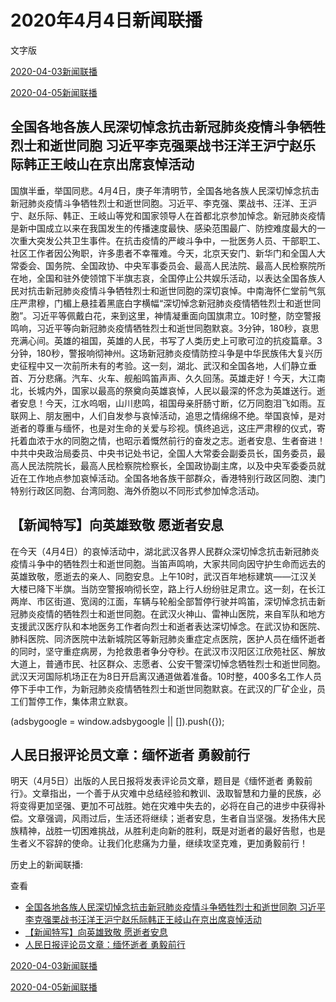 







# 2020年4月4日新闻联播
 文字版








[2020-04-03新闻联播](/xinwenlianbo/20200403)


[2020-04-05新闻联播](/xinwenlianbo/20200405)





## 全国各地各族人民深切悼念抗击新冠肺炎疫情斗争牺牲烈士和逝世同胞 习近平李克强栗战书汪洋王沪宁赵乐际韩正王岐山在京出席哀悼活动


国旗半垂，举国同悲。4月4日，庚子年清明节，全国各地各族人民深切悼念抗击新冠肺炎疫情斗争牺牲烈士和逝世同胞。习近平、李克强、栗战书、汪洋、王沪宁、赵乐际、韩正、王岐山等党和国家领导人在首都北京参加悼念。新冠肺炎疫情是新中国成立以来在我国发生的传播速度最快、感染范围最广、防控难度最大的一次重大突发公共卫生事件。在抗击疫情的严峻斗争中，一批医务人员、干部职工、社区工作者因公殉职，许多患者不幸罹难。今天，北京天安门、新华门和全国人大常委会、国务院、全国政协、中央军事委员会、最高人民法院、最高人民检察院所在地，全国和驻外使领馆下半旗志哀，全国停止公共娱乐活动，以表达全国各族人民对抗击新冠肺炎疫情斗争牺牲烈士和逝世同胞的深切哀悼。中南海怀仁堂前气氛庄严肃穆，门楣上悬挂着黑底白字横幅“深切悼念新冠肺炎疫情牺牲烈士和逝世同胞”。习近平等佩戴白花，来到这里，神情凝重面向国旗肃立。10时整，防空警报鸣响，习近平等向新冠肺炎疫情牺牲烈士和逝世同胞默哀。3分钟，180秒，哀思充满心间。英雄的祖国，英雄的人民，书写了人类历史上可歌可泣的抗疫篇章。3分钟，180秒，警报响彻神州。这场新冠肺炎疫情防控斗争是中华民族伟大复兴历史征程中又一次前所未有的考验。这一刻，湖北、武汉和全国各地，人们静立垂首、万分悲痛。汽车、火车、舰船鸣笛声声、久久回荡。英雄走好！今天，大江南北，长城内外，国家以最高的祭奠向英雄哀悼，人民以最深的怀念为英雄送行。逝者安息！今天，江水呜咽，山川悲鸣，祖国母亲肝肠寸断，亿万同胞泪飞如雨。互联网上、朋友圈中，人们自发参与哀悼活动，追思之情绵绵不绝。举国哀悼，是对逝者的尊重与缅怀，也是对生命的关爱与珍视。慎终追远，这庄严肃穆的仪式，寄托着血浓于水的同胞之情，也昭示着慨然前行的奋发之志。逝者安息、生者奋进！中共中央政治局委员、中央书记处书记，全国人大常委会副委员长，国务委员，最高人民法院院长，最高人民检察院检察长，全国政协副主席，以及中央军委委员就近在工作地点参加哀悼活动。全国各地各族干部群众，香港特别行政区同胞、澳门特别行政区同胞、台湾同胞、海外侨胞以不同形式参加悼念活动。


## 【新闻特写】向英雄致敬 愿逝者安息


在今天（4月4日）的哀悼活动中，湖北武汉各界人民群众深切悼念抗击新冠肺炎疫情斗争中的牺牲烈士和逝世同胞。当笛声鸣响，大家共同向因守护生命而远去的英雄致敬，愿逝去的亲人、同胞安息。上午10时，武汉百年地标建筑——江汉关大楼已降下半旗。当防空警报响彻长空，路上行人纷纷驻足肃立。这一刻，在长江两岸、市区街道、宽阔的江面，车辆与轮船全部暂停行驶并鸣笛，深切悼念抗击新冠肺炎疫情的牺牲烈士和逝世同胞。在武汉火神山、雷神山医院，来自军队和地方支援武汉医疗队和本地医务工作者向烈士和逝者表达深切悼念。在武汉协和医院、肺科医院、同济医院中法新城院区等新冠肺炎重症定点医院，医护人员在缅怀逝者的同时，坚守重症病房，为抢救患者争分夺秒。在武汉市汉阳区江欣苑社区、解放大道上，普通市民、社区群众、志愿者、公安干警深切悼念牺牲烈士和逝世同胞。武汉天河国际机场正在为8日开启离汉通道做着准备。10时整，400多名工作人员停下手中工作，为新冠肺炎疫情牺牲烈士和逝世同胞默哀。在武汉的厂矿企业，员工们暂停工作，集体肃立默哀。





 (adsbygoogle = window.adsbygoogle || []).push({});

 
## 人民日报评论员文章：缅怀逝者 勇毅前行


明天（4月5日）出版的人民日报将发表评论员文章，题目是《缅怀逝者 勇毅前行》。文章指出，一个善于从灾难中总结经验和教训、汲取智慧和力量的民族，必将变得更加坚强、更加不可战胜。她在灾难中失去的，必将在自己的进步中获得补偿。文章强调，风雨过后，生活还将继续；逝者安息，生者自当坚强。发扬伟大民族精神，战胜一切困难挑战，从胜利走向新的胜利，既是对逝者的最好告慰，也是生者义不容辞的使命。让我们化悲痛为力量，继续攻坚克难，更加勇毅前行！






历史上的新闻联播:

 查看
 

* [全国各地各族人民深切悼念抗击新冠肺炎疫情斗争牺牲烈士和逝世同胞 习近平李克强栗战书汪洋王沪宁赵乐际韩正王岐山在京出席哀悼活动](#全国各地各族人民深切悼念抗击新冠肺炎疫情斗争牺牲烈士和逝世同胞-习近平李克强栗战书汪洋王沪宁赵乐际韩正王岐山在京出席哀悼活动)
* [【新闻特写】向英雄致敬 愿逝者安息](#【新闻特写】向英雄致敬-愿逝者安息)
* [人民日报评论员文章：缅怀逝者 勇毅前行](#人民日报评论员文章：缅怀逝者-勇毅前行)






[2020-04-03新闻联播](/xinwenlianbo/20200403)


[2020-04-05新闻联播](/xinwenlianbo/20200405)



